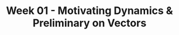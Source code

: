 ---
title: Week 01 - Motivating Dynamics & Preliminary on Vectors
contents:
  - date: 2024-01-17
    items:
      - type: lecture
        topics:
          - Vector calculus - a summary
      - type: problem_set
        title: Set 01 - Vector Calculus
        description: Vector Calculus
        link: "https://drive.google.com/file/d/1UgCdX1SBbsZ-UHrp3NuOiFzE2EiYUiGo/view?usp=sharing"
      - type: homework
        title: HW 01
        link: "#"
        due_date: 2024-01-24
---